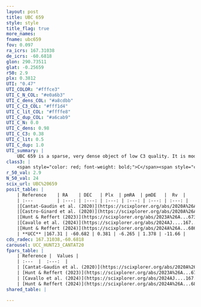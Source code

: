 ```yaml
---
layout: post
title: UBC 659
style: style
title_flag: true
more_names: 
fname: ubc659
fov: 0.097
ra_icrs: 167.31038
de_icrs: -60.6818
glon: 290.73511
glat: -0.25659
r50: 2.9
plx: 0.3812
UTI: "0.47"
UTI_COLOR: "#fffce3"
UTI_C_N_COL: "#e0a6b3"
UTI_C_dens_COL: "#a8cdbb"
UTI_C_C3_COL: "#fff1d4"
UTI_C_lit_COL: "#ffffe8"
UTI_C_dup_COL: "#a6cab9"
UTI_C_N: 0.0
UTI_C_dens: 0.98
UTI_C_C3: 0.38
UTI_C_lit: 0.5
UTI_C_dup: 1.0
UTI_summary: |
    UBC 659 is a sparse, very dense object of low C3 quality. It is moderately studied in the literature.<br><br><span style="color: #99180f; font-weight: bold;">Warning: </span>contains less than 25 stars with <i>P>0.5</i> estimated.
class3: |
    <span style="color: red; font-weight: bold;">C</span><span style="color: #FFC300; font-weight: bold;">B</span>
r_50_val: 2.9
N_50_val: 24
scix_url: UBC%20659
posit_table: |
    | Reference    | RA    | DEC   | Plx  | pmRA  | pmDE   |  Rv  |
    | :---         | :---: | :---: | :---: | :---: | :---: | :---: |
    |[Cantat-Gaudin et al. (2020)](https://scixplorer.org/abs/2020A%26A...640A...1C) | 167.285 | -60.687 | 0.367 | -6.297 | 1.387 | -- |
    |[Castro-Ginard et al. (2020)](https://scixplorer.org/abs/2020A%26A...635A..45C) | 167.228 | -60.695 | 0.367 | -6.298 | 1.395 | -- |
    |[Hunt & Reffert (2023)](https://scixplorer.org/abs/2023A%26A...673A.114H) | 167.31 | -60.671 | 0.382 | -6.211 | 1.398 | -- |
    |[Cavallo et al. (2024)](https://scixplorer.org/abs/2024AJ....167...12C) | 167.293 | -60.662 | 0.382 | -- | -- | -- |
    |[Hunt & Reffert (2024)](https://scixplorer.org/abs/2024A%26A...686A..42H) | 167.31 | -60.671 | 0.382 | -6.211 | 1.398 | -- |
    | **UCC** |167.31 | -60.682 | 0.381 | -6.265 | 1.378 | -11.66 | 
cds_radec: 167.31038,-60.6818
carousel: UCC_HUNT23_CANTAT20
fpars_table: |
    | Reference |  Values |
    | :---  |  :---:  |
    | [Cantat-Gaudin et al. (2020)](https://scixplorer.org/abs/2020A%26A...640A...1C) | `AVNN=1.09, DMNN=11.86, AgeNN=7.44` |
    | [Hunt & Reffert (2023)](https://scixplorer.org/abs/2023A%26A...673A.114H) | `AV50=1.62, diffAV50=0.976, MOD50=12.607, logAge50=6.898` |
    | [Cavallo et al. (2024)](https://scixplorer.org/abs/2024AJ....167...12C) | `AV50=1.72, dMod50=11.69, logAge50=6.98, [Fe/H]50=-0.42` |
    | [Hunt & Reffert (2024)](https://scixplorer.org/abs/2024A%26A...686A..42H) | `MassJ=408.463` |
shared_table: |
    
---
```

